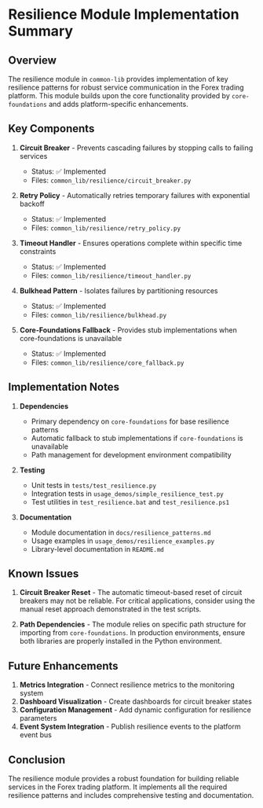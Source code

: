 # Resilience Module Implementation Summary

## Overview

The resilience module in `common-lib` provides implementation of key resilience patterns for robust service communication in the Forex trading platform. This module builds upon the core functionality provided by `core-foundations` and adds platform-specific enhancements.

## Key Components

1. **Circuit Breaker** - Prevents cascading failures by stopping calls to failing services
   - Status: ✅ Implemented
   - Files: `common_lib/resilience/circuit_breaker.py`

2. **Retry Policy** - Automatically retries temporary failures with exponential backoff
   - Status: ✅ Implemented
   - Files: `common_lib/resilience/retry_policy.py`

3. **Timeout Handler** - Ensures operations complete within specific time constraints
   - Status: ✅ Implemented
   - Files: `common_lib/resilience/timeout_handler.py`

4. **Bulkhead Pattern** - Isolates failures by partitioning resources
   - Status: ✅ Implemented
   - Files: `common_lib/resilience/bulkhead.py`

5. **Core-Foundations Fallback** - Provides stub implementations when core-foundations is unavailable
   - Status: ✅ Implemented
   - Files: `common_lib/resilience/core_fallback.py`

## Implementation Notes

1. **Dependencies**
   - Primary dependency on `core-foundations` for base resilience patterns
   - Automatic fallback to stub implementations if `core-foundations` is unavailable
   - Path management for development environment compatibility

2. **Testing**
   - Unit tests in `tests/test_resilience.py`
   - Integration tests in `usage_demos/simple_resilience_test.py`
   - Test utilities in `test_resilience.bat` and `test_resilience.ps1`

3. **Documentation**
   - Module documentation in `docs/resilience_patterns.md`
   - Usage examples in `usage_demos/resilience_examples.py`
   - Library-level documentation in `README.md`

## Known Issues

1. **Circuit Breaker Reset** - The automatic timeout-based reset of circuit breakers may not be reliable. For critical applications, consider using the manual reset approach demonstrated in the test scripts.

2. **Path Dependencies** - The module relies on specific path structure for importing from `core-foundations`. In production environments, ensure both libraries are properly installed in the Python environment.

## Future Enhancements

1. **Metrics Integration** - Connect resilience metrics to the monitoring system
2. **Dashboard Visualization** - Create dashboards for circuit breaker states
3. **Configuration Management** - Add dynamic configuration for resilience parameters
4. **Event System Integration** - Publish resilience events to the platform event bus

## Conclusion

The resilience module provides a robust foundation for building reliable services in the Forex trading platform. It implements all the required resilience patterns and includes comprehensive testing and documentation.
